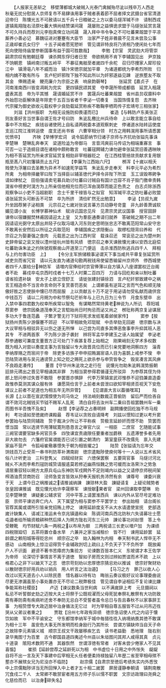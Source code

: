 <!-- { "loadSidebar": true } -->
　　【人报家无恙斩之　移壁薄都城大破贼入光泰门禽馘殆尽泚以残卒万人西走　秋毫无扰分慰居人京师复市不易肆诛用事于贼者表着莭不屈者择文武摄台省官清道迎帝归　陈懐光五不可赦请以五千兵十日粮破之上方以委马燧浑瑊不许　请制西戎遂镇鳯翔陇右泾原吐蕃大惧尚结赞谋间晟　晟屡败之益惧诡求盟于马燧张延赏言晟不可久持兵而荐刘元李抱真俾立功间晟　晟入拜中书令争之不可吐蕃果刼盟于平凉　厮养小善必记　慕魏征进对蹇蹇有大臣节　治家严子姓非昬晨不见言未尝及公事　正歳却崔氏女归宁　十五子闻者愿宪愬听　管见谓非特良将乃贤相乃使闲处七年而死向使陪侍庙堂参断国事有益于国可胜数哉】
　　李勉【宗室　灵武劾大将管崇嗣肃宗叹有勉朝廷尊　谏杀闗东俘归者日至　帝欲柄用不肯下李辅国见出　尹京独不饷朝恩　镇岭南讨叛五岭平　不暴征夷舶至者嵗四千余柁　召归尽捜家人犀珍投江中　镇滑亳八年不威而治　镇汴宋徳宗就加平章　为诸道都统为李希烈所败　归相内媿不敢有所与　言卢杞奸邪陛下独不知此所以为奸邪遂益见踈　逆旅塟友不取其金　俸赐遗亲　鲠亮廉介为宗臣之表　响泉韵磬琴】
　　张延赏【嘉贞子　在河南淮南西川皆变凋耗为完实　更四镇民颂其爱　夺李晟所带成都倡　延赏入相晟盛表其恶　帝为平其憾　晟请婚延赏不许　罢晟兵吐蕃果刼盟　省州县贠収廪料中外始怨功臣解体是年除吏千五百当省者千李泌一切奏复　当国饰情复怨　去齐映　代宗擢为御史欲收元载权李少良劾载延赏称疾不敢鞠李栖筠传子宏靖号三相张家】
　　刘滋【洪州振职　为相无设施防抑畏谨而已】
　　崔造【与韩防卢东美张正则友善好言当世事自谓王佐才号曰防　朱泚乱檄比州兵待命　上以敢言能立事自给事中不次相之　疾钱谷诸使罔上自私请两税委本道观察刺史　停诸道水陆转运使度支巡江院江淮转运使　度支还尚书省　六曹宰相分领　时方之用韩滉用事所请悉罢忧愤卒】
　　齐映【举愽学宏词　说令狐莭纳节归诸子京师与齐抗劝张镒先事诛李楚琳　楚琳乱奔奉天　梁道险澁为帝御马　言音鸿爽前马传诏为相端重寡言　事可否一让于造纲目谓在诸相中颇称敢言　吐蕃冦闗辅力谏勿避幸张延赏旧善遇映映为相不答延赏为所亲求官延赏复相劾非宰相器贬之　在江西桂管掊敛贡献求复用银瓶至髙八尺初籓镇贡止五尺】
　　【李廉为江西始六尺】
　　桞浑【十嵗以相夭贱使为浮屠曰去圣教为异术不如速死学益笃　朱泚乱步走奉天　料李元平必为希烈所禽　为相帝择畿宰曰陛下当择臣以辅圣徳代尹择令非陛下所宜　玉工误毁帯銙争请如律杖之　田伯强请卖宅募兵助讨吐蕃曰讨贼自有国计岂容不肖子毁门徼幸责韩滉省中榜吏时滉方为上所亲信他相充位而已浑由滉荐而能正色责之　白志贞除浙西观察争以小吏不当超剧职　念士千里干禄皆与之拟官　知浑瑊平凉之防吐蕃必败盟　语张延赏头可断舌不可禁　卒为所挤　清俭旷然无出勉意】
　　李泌【贠叔九嵗升坐因荐舅子泌相类　元宗召之七嵗对张说言棊方员动静号竒童　非九龄善萧诚软媚见谓小友　长愽学慕神仙术　赋诗讥国忠见斥　见肃宗灵武议国事　授官固辞　谏帝以宿嫌掘焚林甫因请迎太上皇　又为羣臣通奏请归就养　答破贼之期不出二年因请诏光弼守太原出井陉子仪取冯翊入河东则史思明张忠志不敢离范阳常山安守忠不敢离长安然后以所征之兵取范阳　李辅国疾之求隠衡山　取樛松隠背曰养和　代宗召之为娶妻强之食肉　元载恶之出为江西判官　载诛召还　常衮忌之出为楚州刺史辞帝留之衮又授以澧州徙杭州皆有风绩　徳宗召之奉天谏赦懐光谏以安西北庭偿吐蕃助诛朱泚之约陜虢观察凿山开道至三门便运　击杀淮西防秋逃兵四千人　拜相与上约勿害功臣　上】
　　【令分主军旅储粮事泌谓天下事当咸共平章复张延赏所减吏贠而省冗官　请以元友直为诸道句勘两税钱帛使留悉输留州京师外　停西城使者四千人廪给分神防军　请増内官俸给时京官俸薄以自方镇入八座谓罢权迁台阁者不赴　募戍卒屯京西时戍者十七万人时粟二百四万　力请与回纥和亲以制吐蕃　请省拾遗补缺　安太子上欲立侄舒王　请徙张建封镇徐泗　言卢杞奸邪致建中之祸言王相造命不当言命言命则不复赏善罚恶矣　上谓卿虽有逆耳之言而气色和顺无陵傲好胜之志使朕中懐已尽而屈服　上以贡献五十万不足于用泌请勿受私献而歳供宫中钱百万　请以二月朔为中和节祭勾芒祈年与上已九日为三令节　月食东壁卒　出入禁中事四君数为权幸所疾常以智免　有谋略然常持黄老神说为人所讥　荐阳城荐窦参　徳宗因桑道茂奉天之言騐始尚日时拘忌而泌又尚之　桞玭称两京复泌谋居多功大于鲁连范蠡　子繁才警无行下狱将死求发纸笔着邺侯家传】
　　窦参【按狱扬州责陈少游偃蹇不郊迎　不以宰相故免邓珽赋　中丞举劾无回避　徳宗数与决大议宰相与相驳异无以伤之遂无所惮　以己尝为司直多其俸恶詹事李升抑其班人恶其专　不进两首豕　不为陈少游子袭封　辨将军孟华李建玉之诬人始属望　李泌老荐参通敏可兼度支董晋方正可处门下疾甚复荐上始相之　刚果峭刻无学术多权数　既为相入对尝以奏度支事为言独留以专大政晋具位而已引亲党要地洞察四方　淄青李纳厚赂之而宻间于帝　除吏多访族子申申招贿漏宻语人目为喜鹊上戒参不悛　申恐陆贽进用与吴元通谤贽上知之贬之赐死上欲杀参与申贽皆争之　毁吴凑言其风痹不良趋走凑传】
　　董晋【守华州朱泚攻之走行在　说懐光勿助朱泚韩滉势振朝廷排元琇出之晋见宰相诵其非罪　为相当窦参得君循谨无所驳异　为参荐其侄为侍郎上怒问参过失晋不敢隠　参罢晋亦惧辞　代李万荣镇宣武邓惟恭不迎驺兼直造委政惟恭莫测其谋众服有体　谦愿简俭言于上前者未尝泄曰欲知宰相贤否视天下安危谋议上前者不足道也为相五年无所异管】
　　【见谓直大言以葢循嘿耳】
　　陆长源【上以晋在宣武懦愞使为司马佐之　持法峭刻数裁正晋偷防　留后严而俭吝自谓不效河北贼钱买节钺不赐军人乱死　清白自将去汝州车二乗曰吾祖罢魏州车一乗而图书半吾愧不及矣】
　　赵憬【李泌荐之占奏明辨　副闗播使回纥独不市马规利　考功请如至徳嵗终课殿最　荐韦证以贪败自请降考　刘兹以憬知过更以考升窦参罢始与陆贽同辅政　贽于裁决少所让不平称疾　贽极言延龄奸而憬不助　贽罢而憬当国　常以选贤节用薄赋寛刑恳恳言之审官六议　一相臣　二庶官　乞随能试事三阙官谓要官缺多闲官员多　四攷课宜责歳限任要重者加爵秩　五遗滞誉多者先用非大故勿去　六籓府官属谓能否已试引置之朝清约　第室童获不改儒先　禀入先建家庙不营产　令狐峘崔儆暴憬失于朝为相皆擢之】
　　陆贽【张镒请为忘年交　饷钱百万止受茶一串书判防萃补渭南尉　徳宗遣黜陟使庾何等十一人说以五术省风俗八计听吏治　三科登隽乂　四赋经财实　六徳保罢察　五要简官事　马燧讨河北贼乆不决而李希烈冦防城贽请服逺莫若修近幽燕恒魏之势可缓而汝洛荣汴之势急　请居重驭轻以朔方太原兵屯山东神防军戍闗外不足则竭内以益之又请停京师税间架榨酒油贯贷商防召　泾师急变言皆效从狩奉天报机务沛然有余　谏尊号　谏委兴衰于天　上谓今日之祸推诚之请推诚纳諌　諌琼林大盈　諌疑请复　上疑论贼势者张皇因谏推诚　既见懐光劝许李晟移军　谏授献果者官　梁州回谏取李楚琳　劝见李楚琳使　谏疑姜公辅求官　河中平答上请罢淮西兵　谏以内外从官尽号定难功臣　京师平谏访奔亡内人　天下属望为相与窦参不平罢学士　参出始相　请台阁长官荐其属或谓所引皆亲党招贿上停之　谏用延龄度支不从大水请遣使宣抚　吏部选嵗计缺集人　请减江淮运未令京兆镇邉和籴　陈调河南兵西北防秋六失请募壮士愿屯邉者给所输资粮耕种然后择人为朔方陇右河东三元帅　諌论事功对赵憬　答上令受鞭靴　均节财赋六条一两税之以布帛为额　三两税请三长吏以増户加　为课绩　四税限廹切　五茶将置仓备水旱　六兼并之家当减租价　皆不行　谏用延龄罢　延龄譛之赖阳城等得贬忠州　顺宗召之卒　始入翰林为内相　奉天制书武人悍卒无不感动　山南相失上惊泣诏得贽千金辅政剀切上疏曰上不负天子下不负所学　既放阖户人不识面　避谤不著书苦瘴疠为集验方　论谏数百皆本仁义　东坡谓才本王佐学为帝师　论深切于事情言不离于道徳　智如子房而文则过辨如贾谊而术不疏　上以格君心之非下以廸天下之志　徳宗苛刻劝以忠厚徳宗猜忌劝以推诚　徳宗好聚财劝以散财徳宗好用兵劝以销兵　用人听言之法治邉】
　　【马习之方　罪己以收人心　改过以宪天道去小人以除民患　惜名器以待有功　晦翁云奏议极好议论事理委曲说尽更无渗漏虽至小事处置亦无不尽论二税弊极佳　管见谓自李泌相后不复论谏比嫌争能耳称社稷臣】
　　卢迈【谏议数条当世利病　以不满嵗辞上考　元旦摄祠以私忌不听誓御史劾之迈按大夫士将祭于公既视濯而父母死犹奉祭礼散祭有大功防致斋有朞防斋有疾病听还舍不奉防无忌白不受誓者虽令忌日与告且春秋不以家事辞王事　为相贽憬专大政迈居中治身循法无它过　时为宰相自尊五服皆不过从问吊迈徃哭从父弟议者重之】
　　贾耽【汾州七年政有异绩　徳宗急诏使人代之内诏于懐饮如故　军中不平谕安之　守东都馆李纳军于城中毎猎徃徃入纳境纳畏其徳不敢谋　为相十三年　虽安危大事无所发明而检身励行乃其所长　尝谓方镇缺帅当自天子命之故除李元素镇义城　顺宗王叔文干政屡移疾乞去　读书老益勤　悉地理　陇右别录华夷图寸为百里　古今郡国县道四夷述今州县以朱垣图问其邦人咸得其真　贞元十道录　隂阳术数罔不通　其器恢然　世谓淳徳有常者　对客未尝少倦家人不见其喜愠】
　　崔损【延龄尝荐之延龄死以为相　中书虚位十日用之中外怅失　龊龊自将不出一言及天下事建中后宰相无乆任者便柔持禄独留八年歴二省至宰相母殡不塟亦不展殡女兄为尼没亦不临防】
　　赵宗儒【自肃宗至徳后考绩失实内外悉攷中上宗儒黜陟详当无所回惮入中上者才五十相二嵗罢　屏居谨静奉朝请　镇荆南散冗食戍二千人　太常卿不敢禁宦者用五方师子乐以懦不职罢　文宗访政理曰尧舜之化慈俭而已　以治身碎失名】
